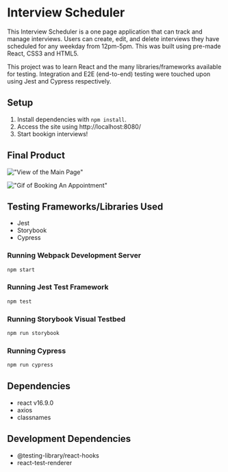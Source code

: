 # Interview Scheduler

This Interview Scheduler is a one page application that can track and manage interviews. Users can create, edit, and delete interviews they have scheduled for any weekday from 12pm-5pm. This was built using pre-made React, CSS3 and HTML5.

This project was to learn React and the many libraries/frameworks available for testing. Integration and E2E (end-to-end) testing were touched upon using Jest and Cypress respectively.

## Setup

1. Install dependencies with `npm install`.
2. Access the site using http://localhost:8080/
3. Start bookign interviews!

## Final Product

!["View of the Main Page"]()

!["Gif of Booking An Appointment"]()

## Testing Frameworks/Libraries Used
- Jest
- Storybook
- Cypress

### Running Webpack Development Server

```sh
npm start
```
### Running Jest Test Framework

```sh
npm test
```
### Running Storybook Visual Testbed

```sh
npm run storybook
```

### Running Cypress

```sh
npm run cypress
```
## Dependencies
- react v16.9.0
- axios
- classnames

## Development Dependencies
- @testing-library/react-hooks
- react-test-renderer